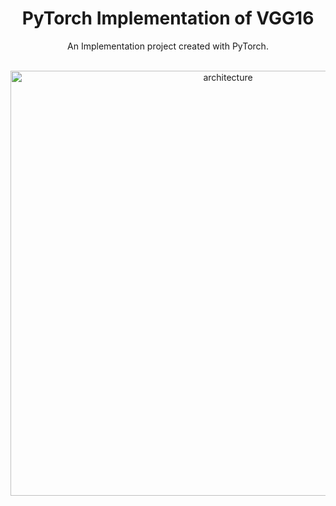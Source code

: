 <div align = "center">
  <h1>PyTorch Implementation of VGG16</h1>
  <p>An Implementation project created with PyTorch.</p><br>
  <img src = "docs/VGG16.png" alt = "architecture" width = 680px>
</div>
